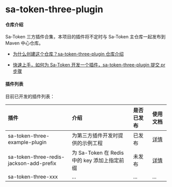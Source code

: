 # sa-token-three-plugin

#### 仓库介绍
Sa-Token 三方插件合集，本项目的插件将不定时与 Sa-Token 主仓库一起发布到 Maven 中心仓库。

+ [为什么创建这个仓库？sa-token-three-plugin 仓库介绍](README_REASON.md)

+ [快速上手，如何为 Sa-Token 开发一个插件，sa-token-three-plugin 提交 pr 步骤](README_PR_STEP.md)


#### 插件列表
目前已开发的插件列表：

| 插件							| 介绍								| 是否已发布	| 使用文档	|
| :--------						| :--------							| :--------	| :--------	|
| sa-token-three-example-plugin	| 为第三方插件开发时提供的示例工程		| 已发布		| [详情](blob/master/sa-token-three-example-plugin/README.md)	|
| sa-token-three-redis-jackson-add-prefix	| 为 Sa-Token 在 Redis 中的 key 添加上指定前缀		| 未发布		| [详情](blob/master/sa-token-three-redis-jackson-add-prefix/README.md)	|
| sa-token-three-xxx			| ...								| ...		| ...		|








